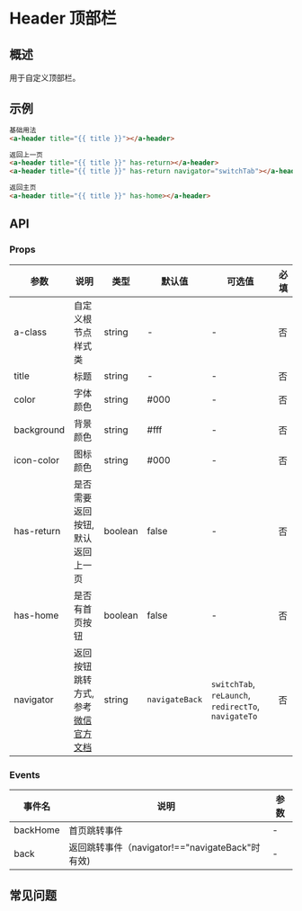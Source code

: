 # Header 顶部栏

## 概述

用于自定义顶部栏。

## 示例

```html
基础用法
<a-header title="{{ title }}"></a-header>

返回上一页
<a-header title="{{ title }}" has-return></a-header>
<a-header title="{{ title }}" has-return navigator="switchTab"></a-header>

返回主页
<a-header title="{{ title }}" has-home></a-header>
```

## API

### Props

| 参数       | 说明                                                                                                                    | 类型    | 默认值         | 可选值                                              | 必填 |
| ---------- | ----------------------------------------------------------------------------------------------------------------------- | ------- | -------------- | --------------------------------------------------- | ---- |
| a-class    | 自定义根节点样式类                                                                                                      | string  | -              | -                                                   | 否   |
| title      | 标题                                                                                                                    | string  | -              | -                                                   | 否   |
| color      | 字体颜色                                                                                                                | string  | #000           | -                                                   | 否   |
| background | 背景颜色                                                                                                                | string  | #fff           | -                                                   | 否   |
| icon-color | 图标颜色                                                                                                                | string  | #000           | -                                                   | 否   |
| has-return | 是否需要返回按钮, 默认返回上一页                                                                                        | boolean | false          | -                                                   | 否   |
| has-home   | 是否有首页按钮                                                                                                          | boolean | false          | -                                                   | 否   |
| navigator  | 返回按钮跳转方式, 参考[微信官方文档](https://developers.weixin.qq.com/miniprogram/dev/framework/app-service/route.html) | string  | `navigateBack` | `switchTab`, `reLaunch`, `redirectTo`, `navigateTo` | 否   |

### Events

| 事件名   | 说明                                            | 参数 |
| -------- | ----------------------------------------------- | ---- |
| backHome | 首页跳转事件                                    | -    |
| back     | 返回跳转事件（navigator!=="navigateBack"时有效) | -    |

## 常见问题
